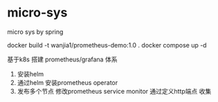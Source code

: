 # micro-sys

micro sys by spring

docker build -t wanjia1/prometheus-demo:1.0 . docker compose up -d

基于k8s 搭建 prometheus/grafana 体系

1. 安装helm
2. 通过helm 安装prometheus operator
3. 发布多个节点 修改prometheus service monitor 通过定义http端点 收集